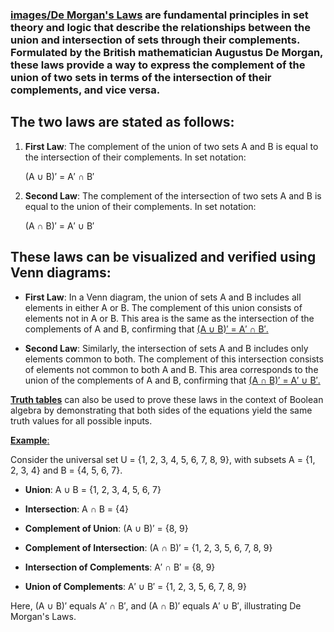 ### [images/De Morgan's Laws](images/de-morgans-law.JPG) are fundamental principles in set theory and logic that describe the relationships between the union and intersection of sets through their complements. Formulated by the British mathematician Augustus De Morgan, these laws provide a way to express the complement of the union of two sets in terms of the intersection of their complements, and vice versa.

## The two laws are stated as follows:

1. **First Law**: The complement of the union of two sets A and B is equal to the intersection of their complements. In set notation:

   (A ∪ B)′ = A′ ∩ B′

2. **Second Law**: The complement of the intersection of two sets A and B is equal to the union of their complements. In set notation:

   (A ∩ B)′ = A′ ∪ B′

## These laws can be visualized and verified using **Venn diagrams**: 

- **First Law**: In a Venn diagram, the union of sets A and B includes all elements in either A or B. The complement of this union consists of 
  elements not in A or B. This area is the same as the intersection of the complements of A and B, 
  confirming that [(A ∪ B)′ = A′ ∩ B′.](images/de-morgans-law-1st--venn.png)

- **Second Law**: Similarly, the intersection of sets A and B includes only elements common to both. The complement of this intersection consists of elements not common to both A and B. This area corresponds to the union of the complements of A and B, confirming that [(A ∩ B)′ = A′ ∪ B′.](images/de-morgans-law-2nd-proof-venn.png)

[**Truth tables**](images/de-morgans-law-proof-mem-tbls.JPG) can also be used to prove these laws in the context of Boolean algebra by demonstrating that both sides of the equations yield the same truth values for all possible inputs.

[**Example**:](images/de-morgans-law-example.png)

Consider the universal set U = {1, 2, 3, 4, 5, 6, 7, 8, 9}, with subsets A = {1, 2, 3, 4} and B = {4, 5, 6, 7}.

- **Union**: A ∪ B = {1, 2, 3, 4, 5, 6, 7}

- **Intersection**: A ∩ B = {4}

- **Complement of Union**: (A ∪ B)′ = {8, 9}

- **Complement of Intersection**: (A ∩ B)′ = {1, 2, 3, 5, 6, 7, 8, 9}

- **Intersection of Complements**: A′ ∩ B′ = {8, 9}

- **Union of Complements**: A′ ∪ B′ = {1, 2, 3, 5, 6, 7, 8, 9}

Here, (A ∪ B)′ equals A′ ∩ B′, and (A ∩ B)′ equals A′ ∪ B′, illustrating De Morgan's Laws.

